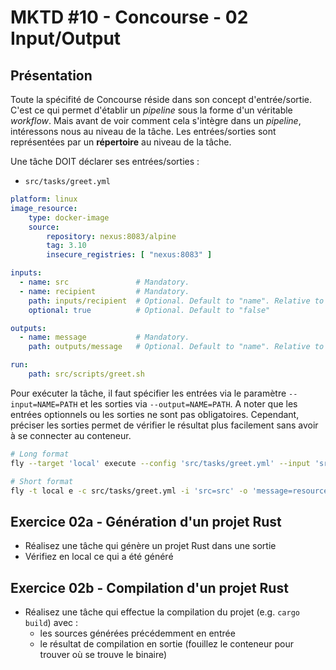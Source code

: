MKTD #10 - Concourse - 02 Input/Output
===

## Présentation

Toute la spécifité de Concourse réside dans son concept d'entrée/sortie. C'est ce qui permet d'établir un _pipeline_ sous la forme d'un véritable _workflow_. Mais avant de voir comment cela s'intègre dans un _pipeline_, intéressons nous au niveau de la tâche. Les entrées/sorties sont représentées par un **répertoire** au niveau de la tâche.

Une tâche DOIT déclarer ses entrées/sorties :

* `src/tasks/greet.yml`
```yaml
platform: linux
image_resource:
    type: docker-image
    source:
        repository: nexus:8083/alpine
        tag: 3.10
        insecure_registries: [ "nexus:8083" ]

inputs:
  - name: src               # Mandatory.
  - name: recipient         # Mandatory.
    path: inputs/recipient  # Optional. Default to "name". Relative to Current Working Directory.
    optional: true          # Optional. Default to "false"

outputs:
  - name: message           # Mandatory.
    path: outputs/message   # Optional. Default to "name". Relative to CWD.

run:
    path: src/scripts/greet.sh
```

Pour exécuter la tâche, il faut spécifier les entrées via le paramètre `--input=NAME=PATH` et les sorties via `--output=NAME=PATH`. A noter que les entrées optionnels ou les sorties ne sont pas obligatoires. Cependant, préciser les sorties permet de vérifier le résultat plus facilement sans avoir à se connecter au conteneur.

```bash
# Long format
fly --target 'local' execute --config 'src/tasks/greet.yml' --input 'src=src' --output 'message=resources/message'

# Short format
fly -t local e -c src/tasks/greet.yml -i 'src=src' -o 'message=resources/message'
```

## Exercice 02a - Génération d'un projet Rust

* Réalisez une tâche qui génère un projet Rust dans une sortie
* Vérifiez en local ce qui a été généré

## Exercice 02b - Compilation d'un projet Rust

* Réalisez une tâche qui effectue la compilation du projet (e.g. `cargo build`) avec :
    * les sources générées précédemment en entrée
    * le résultat de compilation en sortie (fouillez le conteneur pour trouver où se trouve le binaire)
